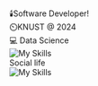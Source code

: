 
🕯️Software Developer!<br/>
⏲️KNUST @ 2024 <br/>
💻 Data Science <br/>
![My Skills](https://skillicons.dev/icons?i=py,git,discord,react,bootstrap,arduino,html,css,cpp)<br/>
Social life<br/>
![My Skills](https://skillicons.dev/icons?i=twitter,instagram,github,linkedin)



